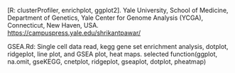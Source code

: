[R: clusterProfiler, enrichplot, ggplot2].
Yale University, School of Medicine, Department of Genetics, Yale Center for Genome Analysis (YCGA), Connecticut,  New Haven, USA.
https://campuspress.yale.edu/shrikantpawar/

GSEA.Rd: Single cell data read, kegg gene set enrichment analysis, dotplot, ridgeplot, line plot, and GSEA plot, heat maps.
selected function(ggplot, na.omit, gseKEGG, cnetplot, ridgeplot, gseaplot, dotplot, pheatmap)
